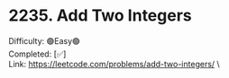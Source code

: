 # 2235. Add Two Integers

Difficulty: 🟢Easy🟢 \
Completed: [✅] \
Link: https://leetcode.com/problems/add-two-integers/ \
